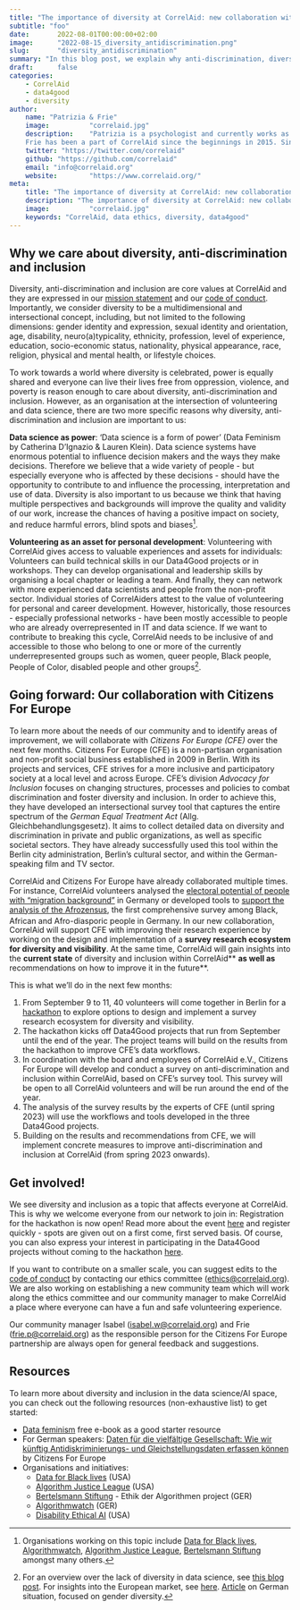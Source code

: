 ```yaml
---
title: "The importance of diversity at CorrelAid: new collaboration with Citizens For Europe for a more inclusive society"
subtitle: "foo"
date:       2022-08-01T00:00:00+02:00
image:      "2022-08-15_diversity_antidiscrimination.png"
slug:       "diversity_antidiscrimination"
summary: "In this blog post, we explain why anti-discrimination, diversity and inclusion are important to CorrelAid. We also delve into the details of our new collaboration with Citizens for Europe to work towards a more inclusive future - at CorrelAid and beyond. Including a diversity survey within CorrelAid and three Data4Good projects which kick-off with a hackathon from September 9-11. Join us!"
draft:      false
categories:       
    - CorrelAid
    - data4good
    - diversity
author: 
    name: "Patrizia & Frie"
    image:          "correlaid.jpg"
    description:    "Patrizia is a psychologist and currently works as a neuroscientist at the Charité - Universitätsmedizin Berlin. She joined CorrelAid in January 2021 and is a member of the board since end of 2021. 
    Frie has been a part of CorrelAid since the beginnings in 2015. Since February 2020, they have the opportunity to work full-time for CorrelAid."
    twitter: "https://twitter.com/correlaid"
    github: "https://github.com/correlaid"
    email: "info@correlaid.org"
    website:        "https://www.correlaid.org/"
meta:
    title: "The importance of diversity at CorrelAid: new collaboration with Citizens For Europe for a more inclusive society"
    description: "The importance of diversity at CorrelAid: new collaboration with Citizens For Europe for a more inclusive society"
    image:          "correlaid.jpg"
    keywords: "CorrelAid, data ethics, diversity, data4good"
---
```


<!-- Yay, no errors, warnings, or alerts! -->

## Why we care about diversity, anti-discrimination and inclusion

Diversity, anti-discrimination and inclusion are core values at CorrelAid and they are expressed in our [mission statement](https://correlaid.org/en/about/) and our [code of conduct](https://correlaid.org/about/codeofconduct/). Importantly, we consider diversity to be a multidimensional and intersectional concept, including, but not limited to the following dimensions: gender identity and expression, sexual identity and orientation, age, disability, neuro(a)typicality, ethnicity, profession, level of experience, education, socio-economic status, nationality, physical appearance, race, religion, physical and mental health, or lifestyle choices. 

To work towards a world where diversity is celebrated, power is equally shared and everyone can live their lives free from oppression, violence, and poverty is reason enough to care about diversity, anti-discrimination and inclusion. However, as an organisation at the intersection of volunteering and data science, there are two more specific reasons why diversity, anti-discrimination and inclusion are important to us:

 

**Data science as power**: ‘Data science is a form of power’ (Data Feminism by Catherina D’Ignazio & Lauren Klein). Data science systems have enormous potential to influence decision makers and the ways they make decisions. Therefore we believe that a wide variety of people - but especially everyone who is affected by these decisions - should have the opportunity to contribute to and influence the processing, interpretation and use of data. Diversity is also important to us because we think that having multiple perspectives and backgrounds will improve the quality and validity of our work, increase the chances of having a positive impact on society, and reduce harmful errors, blind spots and biases[^1]. 

**Volunteering as an asset for personal development**: Volunteering with CorrelAid gives access to valuable experiences and assets for individuals: Volunteers can build technical skills in our Data4Good projects or in workshops. They can develop organisational and leadership skills by organising a local chapter or leading a team. And finally, they can network with more experienced data scientists and people from the non-profit sector. Individual stories of CorrelAiders attest to the value of volunteering for personal and career development. However, historically, those resources - especially professional networks - have been mostly accessible to people who are already overrepresented in IT and data science. If we want to contribute to breaking this cycle, CorrelAid needs to be inclusive of and accessible to those who belong to one or more of the currently underrepresented groups such as women, queer people, Black people, People of Color, disabled people and other groups[^2]. 


## Going forward: Our collaboration with Citizens For Europe 

To learn more about the needs of our community and to identify areas of improvement, we will collaborate with _Citizens For Europe (CFE)_ over the next few months. Citizens For Europe (CFE) is a non-partisan organisation and non-profit social business established in 2009 in Berlin. With its projects and services, CFE strives for a more inclusive and participatory society at a local level and across Europe. CFE’s division _Advocacy for Inclusion_ focuses on changing structures, processes and policies to combat discrimination and foster diversity and inclusion. In order to achieve this, they have developed an intersectional survey tool that captures the entire spectrum of the _German Equal Treatment Act_ (Allg. Gleichbehandlungsgesetz). It aims to collect detailed data on diversity and discrimination in private and public organizations, as well as specific societal sectors. They have already successfully used this tool within the Berlin city administration, Berlin’s cultural sector, and within the German-speaking film and TV sector. 

CorrelAid and Citizens For Europe have already collaborated multiple times. For instance, CorrelAid volunteers analysed the [electoral potential of people with “migration background”](https://soundcloud.com/correlaid_podcast/mikrozensus-wie-hoch-ist-das-machtpotential-von-wahlerinnen-mit-migrationshintergrund) in Germany or developed tools to [support the analysis of the Afrozensus](https://correlaid.org/en/projects/2021-02-cfe/), the first comprehensive survey among Black, African and Afro-diasporic people in Germany.<sup> </sup>In our new collaboration, CorrelAid will support CFE  with improving their research experience by working on the design and implementation of a **survey research ecosystem for diversity and visibility**. At the same time, CorrelAid will gain insights into the **current state** of diversity and inclusion within CorrelAid** **as well as** recommendations on how to improve it in the future**.

This is what we’ll do in the next few months:



1. From September 9 to 11, 40 volunteers will come together in Berlin for a [hackathon](https://citizensforeurope.notion.site/2022-Hackathon-Agenda-CorrelAid-Citizens-For-Europe-b809211654d54eb49fd0f042e671edab) to explore options to design and implement a survey research ecosystem for diversity and visibility.
2. The hackathon kicks off Data4Good projects that run from September until the end of the year. The project teams will build on the results from the hackathon to improve CFE’s data workflows.
3. In coordination with the board and employees of CorrelAid e.V., Citizens For Europe will develop and conduct a survey on anti-discrimination and inclusion within CorrelAid, based on CFE’s survey tool. This survey will be open to all CorrelAid volunteers and will be run around the end of the year. 
4. The analysis of the survey results by the experts of CFE (until spring 2023) will use the workflows and tools developed in the three Data4Good projects.
5. Building on the results and recommendations from CFE, we will implement concrete measures to improve anti-discrimination and inclusion at CorrelAid (from spring 2023 onwards). 


## Get involved!

We see diversity and inclusion as a topic that affects everyone at CorrelAid. This is why we welcome everyone from our network to join in: Registration for the hackathon is now open! Read more about the event [here](https://citizensforeurope.notion.site/2022-Hackathon-Agenda-CorrelAid-Citizens-For-Europe-b809211654d54eb49fd0f042e671edab) and register quickly - spots are given out on a first come, first served basis. Of course, you can also express your interest in participating in the Data4Good projects without coming to the hackathon [here](https://ee.correlaid.org/single/H0FMKwEd).

If you want to contribute on a smaller scale, you can suggest edits to the [code of conduct](https://correlaid.org/about/codeofconduct/) by contacting our ethics committee ([ethics@correlaid.org](mailto:ethics@correlaid.org)). We are also working on establishing a new community team which will work along the ethics committee and our community manager to make CorrelAid a place where everyone can have a fun and safe volunteering experience. 

Our community manager Isabel ([isabel.w@correlaid.org](mailto:isabel.w@correlaid.org)) and Frie ([frie.p@correlaid.org](mailto:frie.p@correlaid.org)) as the responsible person for the Citizens For Europe partnership are always open for general feedback and suggestions. 


## Resources

To learn more about diversity and inclusion in the data science/AI space, you can check out the following resources (non-exhaustive list) to get started:



* [Data feminism](https://data-feminism.mitpress.mit.edu/) free e-book as a good starter resource
* For German speakers: [Daten für die vielfältige Gesellschaft: Wie wir künftig Antidiskriminierungs- und Gleichstellungsdaten erfassen können](https://citizensforeurope.org/wp-content/uploads/Broschu%CC%88re_2012-Einzelseiten.pdf) by Citizens For Europe
* Organisations and initiatives: 
    * [Data for Black lives](https://d4bl.org/) (USA)
    * [Algorithm Justice League](https://www.ajl.org/) (USA)
    * [Bertelsmann Stiftung](https://www.bertelsmann-stiftung.de/de/unsere-projekte/ethik-der-algorithmen) - Ethik der Algorithmen project (GER)
    * [Algorithmwatch](https://algorithmwatch.org/en/) (GER)
    * [Disability Ethical AI](https://disabilityethicalai.org/) (USA)


[^1]:
     Organisations working on this topic include [Data for Black lives](https://d4bl.org/), [Algorithmwatch](https://algorithmwatch.org/en/), [Algorithm Justice League](https://www.ajl.org/), [Bertelsmann Stiftung](https://www.bertelsmann-stiftung.de/de/unsere-projekte/ethik-der-algorithmen) amongst many others. 

[^2]:
     For an overview over the lack of diversity in data science, see [this blog post](https://towardsdatascience.com/diversity-in-data-science-a-systemic-inequality-b97a0e953f6e). For insights into the European market, see [here](https://www.linkedin.com/video/live/urn:li:ugcPost:6861980505793929216/). [Article](https://stackfuel.com/de/blog/women-in-data-diverse-data-science-teams/) on German situation, focused on gender diversity.
